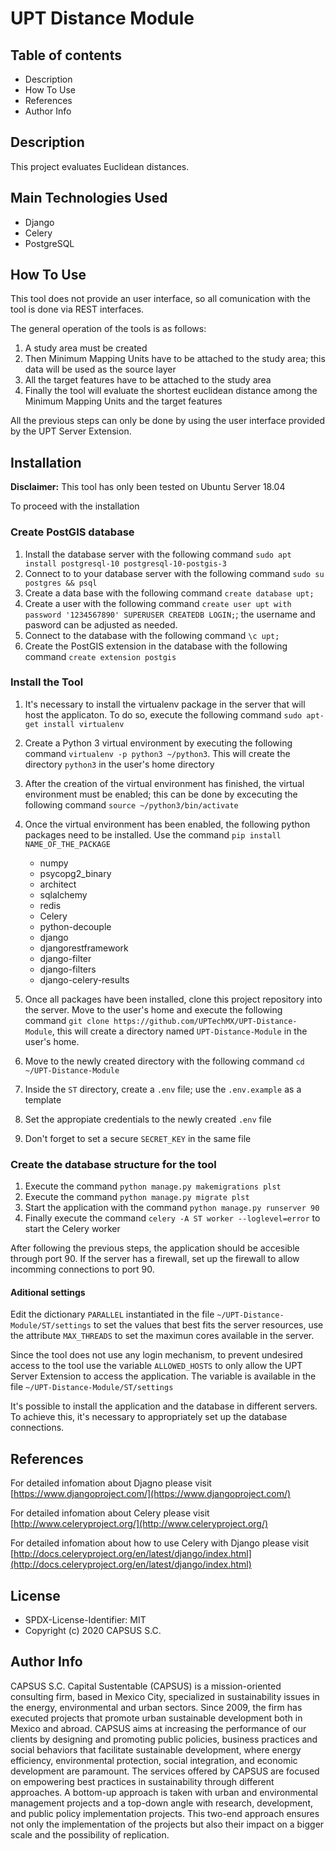 # UPT Distance Module

## Table of contents

- Description
- How To Use
- References
- Author Info

## Description

This project evaluates Euclidean distances.

## Main Technologies Used

- Django
- Celery
- PostgreSQL

## How To Use

This tool does not provide an user interface, so all comunication with the tool is done via REST interfaces.

The general operation of the tools is as follows:

1. A study area must be created
2. Then Minimum Mapping Units have to be attached to the study area; this data will be used as the source layer
3. All the target features have to be attached to the study area
4. Finally the tool will evaluate the shortest euclidean distance among the Minimum Mapping Units and the target features

All the previous steps can only be done by using the user interface provided by the UPT Server Extension.

## Installation

**Disclaimer:** This tool has only been tested on Ubuntu Server 18.04

To proceed with the installation

### Create PostGIS database

1. Install the database server with the following command  `sudo apt install postgresql-10 postgresql-10-postgis-3`
2. Connect to to your database server with the following command  `sudo su postgres && psql`
3. Create a data base with the following command `create database upt;`
4. Create a user with the following command  `create user upt with password '1234567890' SUPERUSER CREATEDB LOGIN;`; the username and pasword can be adjusted as needed.
5. Connect to the database with the following command  `\c upt;`
6. Create the PostGIS extension in the database with the following command  `create extension postgis`

### Install the Tool

1. It's necessary to install the virtualenv package in the server that will host the applicaton. To do so, execute the following command `sudo apt-get install virtualenv`
2. Create a Python 3 virtual environment by executing the following command `virtualenv -p python3 ~/python3`. This will create the directory `python3` in the user's home directory
3. After the creation of the virtual environment has finished, the virtual environment must be enabled; this can be done by excecuting the following command `source ~/python3/bin/activate`
4. Once the virtual environment has been enabled, the following python packages need to be installed. Use the command `pip install NAME_OF_THE_PACKAGE`

    - numpy
    - psycopg2_binary
    - architect
    - sqlalchemy
    - redis
    - Celery
    - python-decouple
    - django
    - djangorestframework
    - django-filter
    - django-filters
    - django-celery-results

5. Once all packages have been installed, clone this project repository into the server. Move to the user's home and execute the following command  `git clone https://github.com/UPTechMX/UPT-Distance-Module`, this will create a directory named `UPT-Distance-Module` in the user's home.
6. Move to the newly created directory with the following command `cd ~/UPT-Distance-Module`
7. Inside the `ST` directory, create a `.env` file; use the `.env.example` as a template
8. Set the appropiate credentials to the newly created `.env` file
9. Don't forget to set a secure `SECRET_KEY` in the same file

### Create the database structure for the tool

1. Execute the command `python manage.py makemigrations plst`
2. Execute the command `python manage.py migrate plst`
3. Start the application with the command `python manage.py runserver 90`
4. Finally execute the command `celery -A ST worker --loglevel=error` to start the Celery worker

After following the previous steps, the application should be accesible through port 90. If the server has a firewall, set up the firewall to allow incomming connections to port 90.

#### Aditional settings

Edit the dictionary `PARALLEL` instantiated in the file `~/UPT-Distance-Module/ST/settings` to set the values that best fits the server resources, use the attribute `MAX_THREADS` to set the maximun cores available in the server.

Since the tool does not use any login mechanism, to prevent undesired access to the tool use the variable `ALLOWED_HOSTS` to only allow the UPT Server Extension to access the application. The variable is available in the file `~/UPT-Distance-Module/ST/settings`

It's possible to install the application and the database in different servers. To achieve this, it's necessary to appropriately set up the database connections.

## References

For detailed infomation about Djagno please visit [https://www.djangoproject.com/](https://www.djangoproject.com/)

For detailed infomation about Celery please visit [http://www.celeryproject.org/](http://www.celeryproject.org/)

For detailed infomation about how to use Celery with Django please visit [http://docs.celeryproject.org/en/latest/django/index.html](http://docs.celeryproject.org/en/latest/django/index.html)

## License

- SPDX-License-Identifier: MIT
- Copyright (c) 2020 CAPSUS S.C.

## Author Info

CAPSUS S.C. Capital Sustentable (CAPSUS) is a mission-oriented consulting firm, based in Mexico City, specialized in sustainability issues in the energy, environmental and urban sectors. Since 2009, the firm has executed projects that promote urban sustainable development both in Mexico and abroad. CAPSUS aims at increasing the performance of our clients by designing and promoting public policies, business practices and social behaviors that facilitate sustainable development, where energy efficiency, environmental protection, social integration, and economic development are paramount. The services offered by CAPSUS are focused on empowering best practices in sustainability through different approaches. A bottom-up approach is taken with urban and environmental management projects and a top-down angle with research, development, and public policy implementation projects. This two-end approach ensures not only the implementation of the projects but also their impact on a bigger scale and the possibility of replication.
